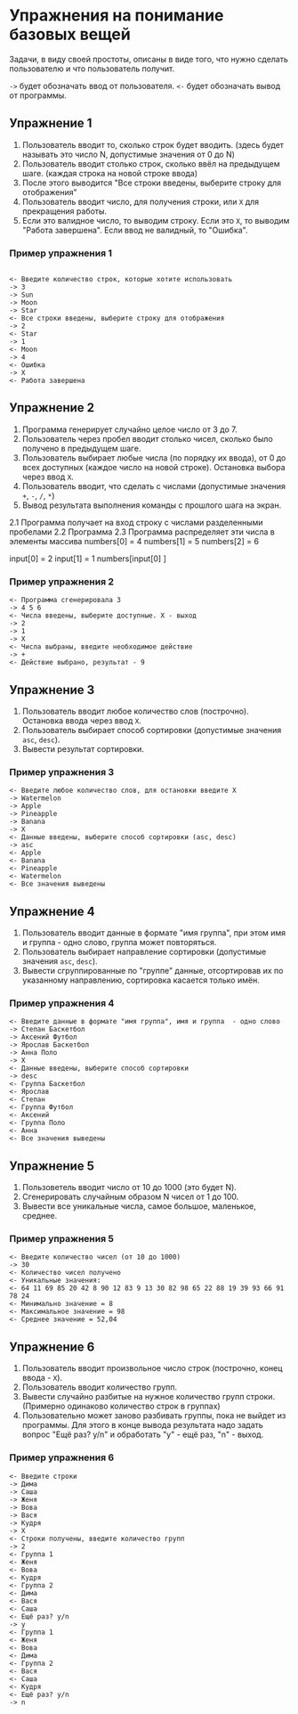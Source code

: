 # Упражнения на понимание базовых вещей

Задачи, в виду своей простоты, описаны в виде того, что нужно сделать пользователю и что пользователь получит.

`->` будет обозначать ввод от пользователя.
`<-` будет обозначать вывод от программы.

## Упражнение 1

1. Пользователь вводит то, сколько строк будет вводить. (здесь будет называть это число N, допустимые значения от 0 до N)
2. Пользователь вводит столько строк, сколько ввёл на предыдущем шаге. (каждая строка на новой строке ввода)
3. После этого выводится "Все строки введены, выберите строку для отображения"
4. Пользователь вводит число, для получения строки, или `X` для прекращения работы.
5. Если это валидное число, то выводим строку. Если это `X`, то выводим "Работа завершена". Если ввод не валидный, то "Ошибка".

### Пример упражнения 1

```plain

<- Введите количество строк, которые хотите использовать
-> 3 
-> Sun
-> Moon
-> Star
<- Все строки введены, выберите строку для отображения
-> 2
<- Star
-> 1
<- Moon
-> 4
<- Ошибка
-> X
<- Работа завершена

```

## Упражнение 2

1. Программа генерирует случайно целое число от 3 до 7.
2. Пользователь через пробел вводит столько чисел, сколько было получено в предыдущем шаге.
3. Пользователь выбирает любые числа (по порядку их ввода), от 0 до всех доступных (каждое число на новой строке). Остановка выбора через ввод `X`.
4. Пользователь вводит, что сделать с числами (допустимые значения `+`, `-`, `/`, `*`)
5. Вывод результата выполнения команды с прошлого шага на экран.

2.1 Программа получает на вход строку с числами разделенными пробелами
2.2 Программа 
2.3 Программа распределяет эти числа в элементы массива
numbers[0] = 4
numbers[1] = 5
numbers[2] = 6

input[0] = 2
input[1] = 1
numbers[input[0] ]


### Пример упражнения 2

```plain
<- Программа сгенерировала 3
-> 4 5 6
<- Числа введены, выберите доступные. X - выход
-> 2
-> 1
-> X
<- Числа выбраны, введите необходимое действие
-> +
<- Действие выбрано, результат - 9

```

## Упражнение 3

1. Пользователь вводит любое количество слов (построчно). Остановка ввода через ввод `X`.
2. Пользователь выбирает способ сортировки (допустимые значения `asc`, `desc`).
3. Вывести результат сортировки.

### Пример упражнения 3

```plain
<- Введите любое количество слов, для остановки введите X
-> Watermelon
-> Apple
-> Pineapple
-> Banana
-> X
<- Данные введены, выберите способ сортировки (asc, desc)
-> asc
<- Apple
<- Banana
<- Pineapple
<- Watermelon
<- Все значения выведены
```

## Упражнение 4

1. Пользователь вводит данные в формате "имя группа", при этом имя и группа - одно слово, группа может повторяться.
2. Пользователь выбирает направление сортировки (допустимые значения `asc`, `desc`).
3. Вывести сгруппированные по "группе" данные, отсортировав их по указанному направлению, сортировка касается только имён.

### Пример упражнения 4

```plain
<- Введите данные в формате "имя группа", имя и группа  - одно слово
-> Степан Баскетбол
-> Аксений Футбол
-> Ярослав Баскетбол
-> Анна Поло
-> X
<- Данные введены, выберите способ сортировки
-> desc
<- Группа Баскетбол
<- Ярослав
<- Степан
<- Группа Футбол
<- Аксений
<- Группа Поло
<- Анна
<- Все значения выведены
```

## Упражнение 5

1. Пользоветель вводит число от 10 до 1000 (это будет N).
2. Сгенерировать случайным образом N чисел от 1 до 100.
3. Вывести все уникальные числа, самое большое, маленькое, среднее.

### Пример упражнения 5

```plain
<- Введите количество чисел (от 10 до 1000)
-> 30
<- Количество чисел получено
<- Уникальные значения:
<- 64 11 69 85 20 42 8 90 12 83 9 13 30 82 98 65 22 88 19 39 93 66 91 78 24
<- Минимально значение = 8
<- Максимальное значение = 98
<- Среднее значение = 52,04
```

## Упражнение 6

1. Пользователь вводит произвольное число строк (построчно, конец ввода - `X`).
2. Пользователь вводит количество групп.
3. Вывести случайно разбитые на нужное количество групп строки. (Примерно одинаково количество строк в группах)
4. Пользовательно может заново разбивать группы, пока не выйдет из программы. 
Для этого в конце вывода результата надо задать вопрос "Ещё раз? y/n" и обработать "y" - ещё раз, "n" - выход.

### Пример упражнения 6

```plain
<- Введите строки
-> Дима
-> Саша
-> Женя
-> Вова
-> Вася
-> Кудря
-> X
<- Строки получены, введите количество групп
-> 2
<- Группа 1
<- Женя
<- Вова
<- Кудря
<- Группа 2
<- Дима
<- Вася
<- Саша
<- Ещё раз? y/n
-> y
<- Группа 1
<- Женя
<- Вова
<- Дима
<- Группа 2
<- Вася
<- Саша
<- Кудря
<- Ещё раз? y/n
-> n
```
